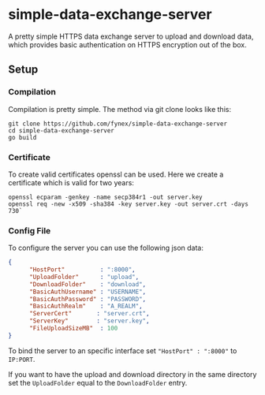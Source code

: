 # simple-data-exchange-server

A pretty simple HTTPS data exchange server to upload and download data, which provides basic authentication on HTTPS encryption out of the box.

## Setup

### Compilation

Compilation is pretty simple. The method via git clone looks like this:

```
git clone https://github.com/fynex/simple-data-exchange-server
cd simple-data-exchange-server
go build
```

### Certificate

To create valid certificates openssl can be used. Here we create a certificate which is valid for two years:

```
openssl ecparam -genkey -name secp384r1 -out server.key
openssl req -new -x509 -sha384 -key server.key -out server.crt -days 730`
```

### Config File

To configure the server you can use the following json data:

```json
{
	  "HostPort"          : ":8000",
	  "UploadFolder"      : "upload",
	  "DownloadFolder"    : "download",
	  "BasicAuthUsername" : "USERNAME",
	  "BasicAuthPassword" : "PASSWORD",
	  "BasicAuthRealm"    : "A_REALM",
	  "ServerCert"       : "server.crt",
	  "ServerKey"        : "server.key",
	  "FileUploadSizeMB"  : 100
}
```

To bind the server to an specific interface set `"HostPort" : ":8000"` to `IP:PORT`. 

If you want to have the upload and download directory in the same directory set the `UploadFolder` equal to the `DownloadFolder` entry.
